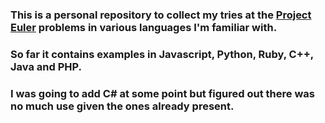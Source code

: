 ### This is a personal repository to collect my tries at the [Project Euler](https://projecteuler.net/) problems in various languages I'm familiar with.
### So far it contains examples in Javascript, Python, Ruby, C++, Java and PHP.
### I was going to add C# at some point but figured out there was no much use given the ones already present.
